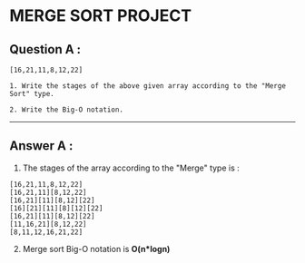 # MERGE SORT PROJECT

## Question A :

`[16,21,11,8,12,22]`

    1. Write the stages of the above given array according to the "Merge Sort" type.

    2. Write the Big-O notation.
---

## Answer A :

1. The stages of the array according to the "Merge" type is :
```
[16,21,11,8,12,22]
[16,21,11][8,12,22]
[16,21][11][8,12][22]
[16][21][11][8][12][22]
[16,21][11][8,12][22]
[11,16,21][8,12,22]
[8,11,12,16,21,22]
```
2. Merge sort Big-O notation is **O(n*logn)**



